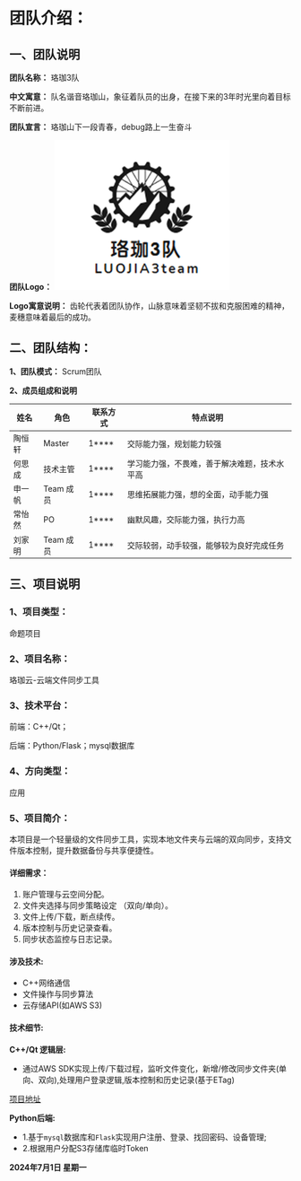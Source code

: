 # 团队介绍：

## 一、团队说明

__团队名称：__
珞珈3队

__中文寓意：__
队名谐音珞珈山，象征着队员的出身，在接下来的3年时光里向着目标不断前进。

__团队宣言：__
珞珈山下一段青春，debug路上一生奋斗

__团队Logo：__
	![teamlogo](teamlogo.png)

__Logo寓意说明：__
齿轮代表着团队协作，山脉意味着坚韧不拔和克服困难的精神，麦穗意味着最后的成功。

## __二、团队结构：__

__1、团队模式：__
Scrum团队

__2、成员组成和说明__

| 姓名  | 角色      | 联系方式        | 特点说明                   |
|-----|----------|-------------|------------------------|
| 陶恒轩 | Master  | 1**** | 交际能力强，规划能力较强           |
| 何思成 | 技术主管    | 1**** | 学习能力强，不畏难，善于解决难题，技术水平高 |
| 申一帆 | Team 成员 | 1**** | 思维拓展能力强，想的全面，动手能力强     |
| 常怡然 | PO      | 1**** | 幽默风趣，交际能力强，执行力高        |
| 刘家明 | Team 成员 | 1**** | 交际较弱，动手较强，能够较为良好完成任务   |


## __三、项目说明__

### 1、项目类型：

  命题项目

### 2、项目名称：

  珞珈云-云端文件同步工具

### 3、技术平台：

  前端：C++/Qt；

  后端：Python/Flask；mysql数据库

### 4、方向类型：

应用

### 5、项目简介：

本项目是一个轻量级的文件同步工具，实现本地文件夹与云端的双向同步，支持文件版本控制，提升数据备份与共享便捷性。

#### 详细需求：
1. 账户管理与云空间分配。
2. 文件夹选择与同步策略设定 （双向/单向）。
3. 文件上传/下载，断点续传。
4. 版本控制与历史记录查看。
5. 同步状态监控与日志记录。

#### 涉及技术:
- C++网络通信
- 文件操作与同步算法
- 云存储API(如AWS S3)

#### 技术细节:

__C++/Qt 逻辑层:__
- 通过AWS SDK实现上传/下载过程，监听文件变化，新增/修改同步文件夹(单向、双向),处理用户登录逻辑,版本控制和历史记录(基于ETag)

[项目地址]("https://github.com/LawPlusThree/QSyncUi")

__Python后端:__
- 1.基于`mysql`数据库和`Flask`实现用户注册、登录、找回密码、设备管理;
- 2.根据用户分配S3存储库临时Token

**2024年7月1日 星期一**
